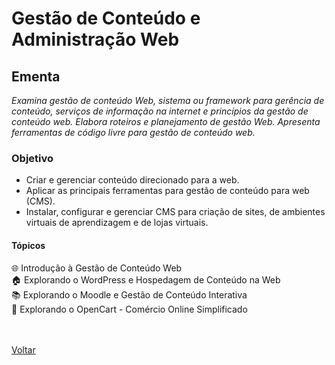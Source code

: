 <h1>Gestão de Conteúdo e Administração Web</h1>

<h2> Ementa</h2>

*Examina gestão de conteúdo Web, sistema ou framework para gerência de conteúdo, serviços de informação na internet e princípios da gestão de conteúdo web. Elabora roteiros e planejamento de gestão Web. Apresenta ferramentas de código livre para gestão de conteúdo web.*

<h3> Objetivo </h3>

- Criar e gerenciar conteúdo direcionado para a web.
- Aplicar as principais ferramentas para gestão de conteúdo para web (CMS).
- Instalar, configurar e gerenciar CMS para criação de sites, de ambientes virtuais de aprendizagem e de lojas virtuais.

<h4> Tópicos </h4>

<a href="./topico1.md" style="text-decoration:none;"> 🌐 Introdução à Gestão de Conteúdo Web </a><br>
<a href="./topico2.md" style="text-decoration:none;">🏠 Explorando o WordPress e Hospedagem de Conteúdo na Web</a><br>
<a href="./topico3.md" style="text-decoration:none;">📚 Explorando o Moodle e Gestão de Conteúdo Interativa</a><br>
<a href="./topico4.md" style="text-decoration:none;">🛒 Explorando o OpenCart - Comércio Online Simplificado </a><br><br><br>

<a href="../../README.md">Voltar</a>
